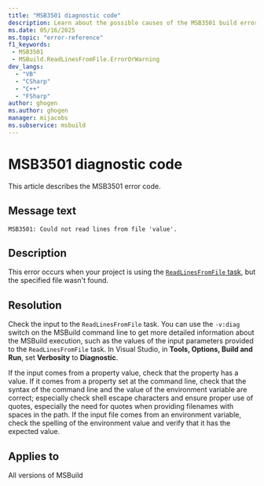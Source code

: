 ```yaml
---
title: "MSB3501 diagnostic code"
description: Learn about the possible causes of the MSB3501 build error, and get troubleshooting tips.
ms.date: 05/16/2025
ms.topic: "error-reference"
f1_keywords:
 - MSB3501
 - MSBuild.ReadLinesFromFile.ErrorOrWarning
dev_langs:
  - "VB"
  - "CSharp"
  - "C++"
  - "FSharp"
author: ghogen
ms.author: ghogen
manager: mijacobs
ms.subservice: msbuild
---
```


# MSB3501 diagnostic code

<!-- :::ErrorDefinitionDescription::: -->
<!-- :::editable-content name="introDescription"::: -->
This article describes the MSB3501 error code.
<!-- :::editable-content-end::: -->

## Message text

<!-- :::editable-content name="messageText"::: -->
`MSB3501: Could not read lines from file 'value'.`
<!-- :::editable-content-end::: -->
<!-- MSB3501: Could not read lines from file "{0}". {1} -->

<!-- :::editable-content name="postOutputDescription"::: -->
<!--
{StrBegin="MSB3501: "}
-->
## Description

This error occurs when your project is using the [`ReadLinesFromFile` task](../readlinesfromfile-task.md), but the specified file wasn't found.

## Resolution

Check the input to the `ReadLinesFromFile` task. You can use the `-v:diag` switch on the MSBuild command line to get more detailed information about the MSBuild execution, such as the values of the input parameters provided to the `ReadLinesFromFile` task. In Visual Studio, in **Tools, Options, Build and Run**, set **Verbosity** to **Diagnostic**.

If the input comes from a property value, check that the property has a value. If it comes from a property set at the command line, check that the syntax of the command line and the value of the environment variable are correct; especially check shell escape characters and ensure proper use of quotes, especially the need for quotes when providing filenames with spaces in the path. If the input file comes from an environment variable, check the spelling of the environment value and verify that it has the expected value.

<!-- :::editable-content-end::: -->
<!-- :::ErrorDefinitionDescription-end::: -->

## Applies to

All versions of MSBuild
